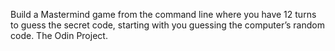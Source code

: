 Build a Mastermind game from the command line where you have 12 turns to guess the secret code, starting with you guessing the computer’s random code. The Odin Project.